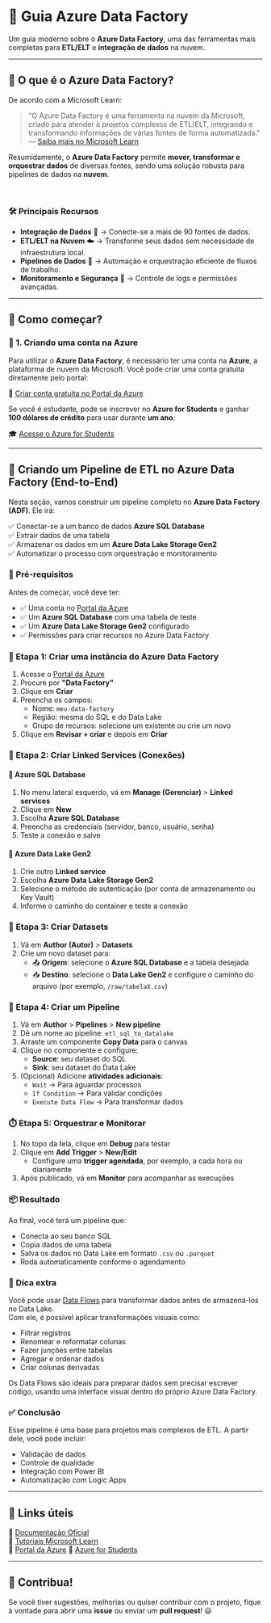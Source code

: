 # 📘 Guia Azure Data Factory

Um guia moderno sobre o **Azure Data Factory**, uma das ferramentas mais completas para **ETL/ELT** e **integração de dados** na nuvem.  

---

## 🔹 O que é o Azure Data Factory?

De acordo com a Microsoft Learn:  

> "O Azure Data Factory é uma ferramenta na nuvem da Microsoft, criado para atender à projetos complexos de ETL/ELT,  integrando e transformando informações de várias fontes de forma automatizada."  
> — [Saiba mais no Microsoft Learn](https://learn.microsoft.com/pt-br/azure/data-factory/introduction)  

Resumidamente, o **Azure Data Factory** permite **mover, transformar e orquestrar dados** de diversas fontes, sendo uma solução robusta para pipelines de dados na **nuvem**.  

<br>

### 🛠️ Principais Recursos

- **Integração de Dados** 📡 → Conecte-se a mais de 90 fontes de dados.  
- **ETL/ELT na Nuvem** ☁️ → Transforme seus dados sem necessidade de infraestrutura local.  
- **Pipelines de Dados** 🔄 → Automação e orquestração eficiente de fluxos de trabalho.  
- **Monitoramento e Segurança** 🔐 → Controle de logs e permissões avançadas.  

---

## 🚀 Como começar?

### 🔹 1. Criando uma conta na Azure  
Para utilizar o **Azure Data Factory**, é necessário ter uma conta na **Azure**, a plataforma de nuvem da Microsoft. Você pode criar uma conta gratuita diretamente pelo portal:  

🔗 [Criar conta gratuita no Portal da Azure](https://portal.azure.com)  

Se você é estudante, pode se inscrever no **Azure for Students** e ganhar **100 dólares de crédito** para usar durante **um ano**:  

🎓 [Acesse o Azure for Students](https://azure.microsoft.com/pt-br/free/students)  

---

## 🧪 Criando um Pipeline de ETL no Azure Data Factory (End-to-End)

Nesta seção, vamos construir um pipeline completo no **Azure Data Factory (ADF)**. Ele irá:

✅ Conectar-se a um banco de dados **Azure SQL Database**  
✅ Extrair dados de uma tabela  
✅ Armazenar os dados em um **Azure Data Lake Storage Gen2**  
✅ Automatizar o processo com orquestração e monitoramento  


### 📌 Pré-requisitos

Antes de começar, você deve ter:

- ✅ Uma conta no [Portal da Azure](https://portal.azure.com)
- ✅ Um **Azure SQL Database** com uma tabela de teste
- ✅ Um **Azure Data Lake Storage Gen2** configurado
- ✅ Permissões para criar recursos no Azure Data Factory


### 🚧 Etapa 1: Criar uma instância do Azure Data Factory

1. Acesse o [Portal da Azure](https://portal.azure.com)
2. Procure por **"Data Factory"**
3. Clique em **Criar**
4. Preencha os campos:
   - Nome: `meu-data-factory`
   - Região: mesma do SQL e do Data Lake
   - Grupo de recursos: selecione um existente ou crie um novo
5. Clique em **Revisar + criar** e depois em **Criar**


### 🔌 Etapa 2: Criar Linked Services (Conexões)

#### 🔹 Azure SQL Database

1. No menu lateral esquerdo, vá em **Manage (Gerenciar)** > **Linked services**
2. Clique em **New**
3. Escolha **Azure SQL Database**
4. Preencha as credenciais (servidor, banco, usuário, senha)
5. Teste a conexão e salve

#### 🔹 Azure Data Lake Gen2

1. Crie outro **Linked service**
2. Escolha **Azure Data Lake Storage Gen2**
3. Selecione o método de autenticação (por conta de armazenamento ou Key Vault)
4. Informe o caminho do container e teste a conexão


### 📁 Etapa 3: Criar Datasets

1. Vá em **Author (Autor)** > **Datasets**
2. Crie um novo dataset para:
   - 📤 **Origem**: selecione o **Azure SQL Database** e a tabela desejada
   - 📥 **Destino**: selecione o **Data Lake Gen2** e configure o caminho do arquivo (por exemplo, `/raw/tabelaX.csv`)


### 🔄 Etapa 4: Criar um Pipeline

1. Vá em **Author** > **Pipelines** > **New pipeline**
2. Dê um nome ao pipeline: `etl_sql_to_datalake`
3. Arraste um componente **Copy Data** para o canvas
4. Clique no componente e configure:
   - **Source**: seu dataset do SQL
   - **Sink**: seu dataset do Data Lake
5. (Opcional) Adicione **atividades adicionais**:
   - `Wait` → Para aguardar processos
   - `If Condition` → Para validar condições
   - `Execute Data Flow` → Para transformar dados


### ⏱️ Etapa 5: Orquestrar e Monitorar

1. No topo da tela, clique em **Debug** para testar
2. Clique em **Add Trigger** > **New/Edit**
   - Configure uma **trigger agendada**, por exemplo, a cada hora ou diariamente
3. Após publicado, vá em **Monitor** para acompanhar as execuções


### 📦 Resultado

Ao final, você terá um pipeline que:
- Conecta ao seu banco SQL
- Copia dados de uma tabela
- Salva os dados no Data Lake em formato `.csv` ou `.parquet`
- Roda automaticamente conforme o agendamento


### 📘 Dica extra

Você pode usar [Data Flows](https://learn.microsoft.com/pt-br/azure/data-factory/concepts-data-flow-overview) para transformar dados antes de armazená-los no Data Lake.  
Com ele, é possível aplicar transformações visuais como:
- Filtrar registros
- Renomear e reformatar colunas
- Fazer junções entre tabelas
- Agregar e ordenar dados
- Criar colunas derivadas

Os Data Flows são ideais para preparar dados sem precisar escrever código, usando uma interface visual dentro do próprio Azure Data Factory.


### ✅ Conclusão

Esse pipeline é uma base para projetos mais complexos de ETL. A partir dele, você pode incluir:
- Validação de dados
- Controle de qualidade
- Integração com Power BI
- Automatização com Logic Apps

---

## 📌 Links úteis

🔹 [Documentação Oficial](https://learn.microsoft.com/pt-br/azure/data-factory/)  
🔹 [Tutoriais Microsoft Learn](https://learn.microsoft.com/pt-br/training/paths/get-started-azure-data-factory/)  
🔹 [Portal da Azure](https://portal.azure.com)
🔹 [Azure for Students](https://azure.microsoft.com/pt-br/free/students)

---

## 📢 Contribua!

Se você tiver sugestões, melhorias ou quiser contribuir com o projeto, fique à vontade para abrir uma **issue** ou enviar um **pull request**! 😃  

